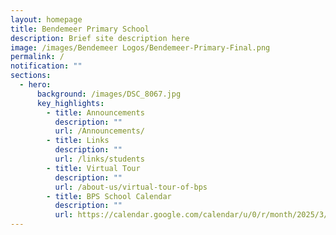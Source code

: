 ```yaml
---
layout: homepage
title: Bendemeer Primary School
description: Brief site description here
image: /images/Bendemeer Logos/Bendemeer-Primary-Final.png
permalink: /
notification: ""
sections:
  - hero:
      background: /images/DSC_8067.jpg
      key_highlights:
        - title: Announcements
          description: ""
          url: /Announcements/
        - title: Links
          description: ""
          url: /links/students
        - title: Virtual Tour
          description: ""
          url: /about-us/virtual-tour-of-bps
        - title: BPS School Calendar
          description: ""
          url: https://calendar.google.com/calendar/u/0/r/month/2025/3/1
---
```

